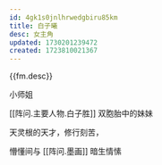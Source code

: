 ```yaml
---
id: 4gk1s0jnlhrwedgbiru85km
title: 白子曦
desc: 女主角
updated: 1730201239472
created: 1723810021367
---
```


{{fm.desc}}

小师姐

[[阵问.主要人物.白子胜]] 双胞胎中的妹妹

天灵根的天才，修行刻苦，

懵懂间与 [[阵问.墨画]] 暗生情愫
